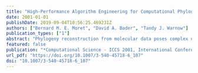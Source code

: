 ```yaml
---
title: "High-Performance Algorithm Engineering for Computational Phylogenetics"
date: 2001-01-01
publishDate: 2019-09-04T10:56:25.469231Z
authors: ["Bernard M. E. Moret", "David A. Bader", "Tandy J. Warnow"]
publication_types: ["1"]
abstract: "Phylogeny reconstruction from molecular data poses complex optimization problems: almost all optimization models are NP-hard and thus computationally intractable. Yet approximations must be of very high quality in order to avoid outright biological nonsense. Thus many biologists have been willing to run farms of processors for many months in order to analyze just one dataset. High-performance algorithm engineering offers a battery of tools that can reduce, sometimes spectacularly, the running time of existing phylogenetic algorithms. We present an overview of algorithm engineering techniques, illustrating them with an application to the “breakpoint analysis” method of Sankoff et al., which resulted in the GRAPPA software suite. GRAPPA demonstrated a million-fold speedup in running time (on a variety of real and simulated datasets) over the original implementation. We show how algorithmic engineering techniques are directly applicable to a large variety of challenging combinatorial problems in computational biology."
featured: false
publication: "*Computational Science - ICCS 2001, International Conference, San Francisco, CA, USA, May 28-30, 2001. Proceedings, Part II*"
url_pdf: "https://doi.org/10.1007/3-540-45718-6_107"
doi: "10.1007/3-540-45718-6_107"
---
```


